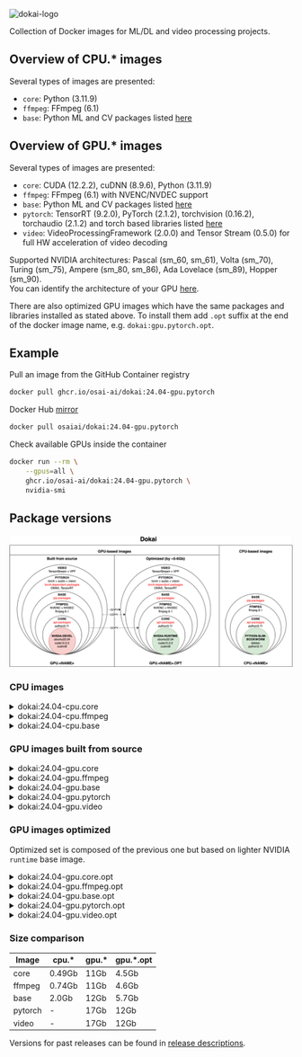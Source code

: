 ![dokai-logo](https://raw.githubusercontent.com/osai-ai/dokai/master/pics/dokai-logo.png)

Collection of Docker images for ML/DL and video processing projects.

## Overview of CPU.* images

Several types of images are presented:

* `core`: Python (3.11.9)
* `ffmpeg`: FFmpeg (6.1)
* `base`: Python ML and CV packages listed [here](docker/pip-packages/base.txt)

## Overview of GPU.* images

Several types of images are presented:

* `core`: CUDA (12.2.2), cuDNN (8.9.6), Python (3.11.9)
* `ffmpeg`: FFmpeg (6.1) with NVENC/NVDEC support
* `base`: Python ML and CV packages listed [here](docker/pip-packages/base.txt)
* `pytorch`: TensorRT (9.2.0), PyTorch (2.1.2), torchvision (0.16.2), torchaudio (2.1.2) and torch based libraries listed [here](docker/pip-packages/pytorch.txt)
* `video`: VideoProcessingFramework (2.0.0) and Tensor Stream (0.5.0) for full HW acceleration of video decoding 

Supported NVIDIA architectures: Pascal (sm_60, sm_61), Volta (sm_70), Turing (sm_75), Ampere (sm_80, sm_86), Ada Lovelace (sm_89), Hopper (sm_90).  
You can identify the architecture of your GPU [here](https://arnon.dk/matching-sm-architectures-arch-and-gencode-for-various-nvidia-cards/).

There are also optimized GPU images which have the same packages and libraries installed as stated above.
To install them add `.opt` suffix at the end of the docker image name, e.g. `dokai:gpu.pytorch.opt`.

## Example

Pull an image from the GitHub Container registry
```bash
docker pull ghcr.io/osai-ai/dokai:24.04-gpu.pytorch
```

Docker Hub [mirror](https://hub.docker.com/r/osaiai/dokai/tags)
```bash
docker pull osaiai/dokai:24.04-gpu.pytorch
```

Check available GPUs inside the container
```bash
docker run --rm \
    --gpus=all \
    ghcr.io/osai-ai/dokai:24.04-gpu.pytorch \
    nvidia-smi
```

## Package versions

![img.png](pics/comparison.png)

### CPU images

<details><summary>dokai:24.04-cpu.core</summary>
<p>

[ghcr.io/osai-ai/dokai:24.04-cpu.core](https://github.com/osai-ai/dokai/pkgs/container/dokai)

Image based on `python:3.11.9-slim-bookworm` which includes:

- Debian Bookworm Operational System;
- Python 3.11.9;
- etc..

On top of that packages are installed, here's a brief description and purpose of each:

**Utilities:**
- **nano, vim, tmux** are text editors and terminal multiplexers used for editing files and managing terminal sessions.
- **unzip** is a utility used to decompress ZIP archives, commonly used for extracting files from compressed archives.
- **git** is a distributed version control system used for tracking changes in source code during software development.
- **wget, curl** are command-line tools used for downloading files from the internet, commonly used in scripts and automation tasks.
- **htop** is interactive system monitoring tool used for displaying system resource usage.
- **sysstat** collects and reports system performance statistics, including CPU, memory, and disk usage.

</p>
</details>

<details><summary>dokai:24.04-cpu.ffmpeg</summary>
<p>

[ghcr.io/osai-ai/dokai:24.04-cpu.ffmpeg](https://github.com/osai-ai/dokai/pkgs/container/dokai)

Image based on `dokai:24.04-cpu.core`:

Additionally, installed:

- FFmpeg (n6.1)

</p>
</details>

<details><summary>dokai:24.04-cpu.base</summary>
<p>

[ghcr.io/osai-ai/dokai:24.04-cpu.base](https://github.com/osai-ai/dokai/pkgs/container/dokai)

Image based on `dokai:24.04-cpu.ffmpeg`:

Additionally, installed:

- Python ML and CV packages: [requirements.txt](./docker/pip-packages/base.txt)

</p>
</details>

### GPU images built from source

<details><summary>dokai:24.04-gpu.core</summary>
<p>

[ghcr.io/osai-ai/dokai:24.04-gpu.core](https://github.com/osai-ai/dokai/pkgs/container/dokai)

Image based on `nvidia/cuda:12.2.2-cudnn8-devel-ubuntu22.04` which includes:

- Ubuntu 22.04 Operational System;
- CUDA (12.2.2);
- cuDNN (8.9.6);
- NVCC;
- etc..

On top of that packages are installed, here's a brief description and purpose of each:

**Python (3.11.9):**
- **python3.11** is a programming language used for scripting and software development.
- **python3.11-dev** contains header files and development tools for building Python extensions.
- **python3.11-distutils** contains utilities for distributing and installing Python packages.
- **python3.11-tk** contains Tkinter, a GUI toolkit for Python.

**Builders, configurators and compilers:**
- **build-essential** package contains essential tools required for building software on Ubuntu, including compilers (gcc, g++, etc.) and build-related tools.
- **Yasm and nasm** are assemblers used for compiling assembly language code into machine-readable format, commonly used in building software.
- **Ninja** is a small build system that is fast and efficient, used as an alternative to GNU Make in some projects.
- **cmake** is a cross-platform build system generator used to control the software compilation process using simple platform-independent configuration files.
- **pkgconf** is a package configuration system used to help locate and configure libraries needed for building software.
- **gfortran** is a GNU Fortran compiler used for compiling Fortran code.
- **autoconf and libtool** are tools for generating configure scripts and managing software builds on various platforms.

**Utilities:**
- **nano, vim, tmux** are text editors and terminal multiplexers used for editing files and managing terminal sessions.
- **unzip** is a utility used to decompress ZIP archives, commonly used for extracting files from compressed archives.
- **git** is a distributed version control system used for tracking changes in source code during software development.
- **wget, curl** are command-line tools used for downloading files from the internet, commonly used in scripts and automation tasks.
- **htop and nvtop** are interactive system monitoring tools used for displaying system resource usage.
- **sysstat** collects and reports system performance statistics, including CPU, memory, and disk usage.

**Libraries:**
- **libsm6, libxext6, libxrender1, libgl1-mesa-glx** libraries for X Window System used for rendering graphics and managing graphical applications.
- **libtcmalloc-minimal4** is a memory allocation library, providing optimized memory management functions.
- **libx264-dev** is a library for encoding H.264 video streams.
- **libsndfile1** is a library for reading and writing audio files.
- **libssl-dev** is a development package for OpenSSL, providing cryptographic functions.
- **libpng-dev and libjpeg-dev** are development libraries for handling PNG and JPEG image formats, respectively.
- **libmp3lame-dev** is a development library for encoding and decoding MP3 audio files.
- **liblapack-dev** is a library for numerical linear algebra functions.
- **libopenblas-dev** is an optimized BLAS (Basic Linear Algebra Subprograms) library.

</p>
</details>

<details><summary>dokai:24.04-gpu.ffmpeg</summary>
<p>

[ghcr.io/osai-ai/dokai:24.04-gpu.ffmpeg](https://github.com/osai-ai/dokai/pkgs/container/dokai)

Image based on `dokai:24.04-gpu.core`:

Additionally, installed:

- FFmpeg (n6.1)
- nv-codec-headers (n12.1.14.0)

</p>
</details>

<details><summary>dokai:24.04-gpu.base</summary>
<p>

[ghcr.io/osai-ai/dokai:24.04-gpu.base](https://github.com/osai-ai/dokai/pkgs/container/dokai)

Image based on `dokai:24.04-gpu.ffmpeg`:

Additionally, installed:

- Python ML and CV packages: [requirements.txt](./docker/pip-packages/base.txt)

</p>
</details>

<details><summary>dokai:24.04-gpu.pytorch</summary>
<p>

[ghcr.io/osai-ai/dokai:24.04-gpu.pytorch](https://github.com/osai-ai/dokai/pkgs/container/dokai)

Image based on `dokai:24.04-gpu.base`.

Additionally, installed:

- TensorRT (9.2.0)
- MAGMA (2.7.1)
- Pytorch-related packages: [requirements.txt](./docker/pip-packages/pytorch.txt)

</p>
</details>

<details><summary>dokai:24.04-gpu.video</summary>
<p>

[ghcr.io/osai-ai/dokai:24.04-gpu.video](https://github.com/osai-ai/dokai/pkgs/container/dokai)

Image based on `dokai:24.04-gpu.pytorch`.

Additionally, installed:

- VideoProcessingFramework==2.0.0 (source, v2.0.0)  
- tensor-stream==0.5.0 (source, 0.5.0)

</p>
</details>

### GPU images optimized

Optimized set is composed of the previous one but based on lighter NVIDIA `runtime` base image.  

<details><summary>dokai:24.04-gpu.core.opt</summary>
<p>

[ghcr.io/osai-ai/dokai:24.04-gpu.core.opt](https://github.com/osai-ai/dokai/pkgs/container/dokai)

Image based on `nvidia/cuda:12.2.2-cudnn8-runtime-ubuntu22.04` and includes the same
additionally installed packages as `dokai:24.04-gpu.core`.

</p>
</details>


<details><summary>dokai:24.04-gpu.ffmpeg.opt</summary>
<p>

[ghcr.io/osai-ai/dokai:24.04-gpu.ffmpeg.opt](https://github.com/osai-ai/dokai/pkgs/container/dokai)

Image based on `dokai:24.04-gpu.core.opt` and includes the same
additionally installed packages as `dokai:24.04-gpu.ffmpeg`.

</p>
</details>


<details><summary>dokai:24.04-gpu.base.opt</summary>
<p>

[ghcr.io/osai-ai/dokai:24.04-gpu.base.opt](https://github.com/osai-ai/dokai/pkgs/container/dokai)

Image based on `dokai:24.04-gpu.ffmpeg.opt`  and includes the same
additionally installed packages as `dokai:24.04-gpu.base`.

</p>
</details>


<details><summary>dokai:24.04-gpu.pytorch.opt</summary>
<p>

[ghcr.io/osai-ai/dokai:24.04-gpu.pytorch.opt](https://github.com/osai-ai/dokai/pkgs/container/dokai)

Image based on `dokai:24.04-gpu.base.opt`  and includes the same
additionally installed packages as `dokai:24.04-gpu.pytorch`.

</p>
</details>


<details><summary>dokai:24.04-gpu.video.opt</summary>
<p>

[ghcr.io/osai-ai/dokai:24.04-gpu.video.opt](https://github.com/osai-ai/dokai/pkgs/container/dokai)

Image based on `dokai:24.04-gpu.pytorch.opt`  and includes the same
additionally installed packages as `dokai:24.04-gpu.video`.

</p>
</details>

### Size comparison

| Image   | cpu.*  | gpu.* | gpu.*.opt |
|---------|--------|-------|-----------|
| core    | 0.49Gb | 11Gb  | 4.5Gb     |
| ffmpeg  | 0.74Gb | 11Gb  | 4.6Gb     |
| base    | 2.0Gb  | 12Gb  | 5.7Gb     |
| pytorch | -      | 17Gb  | 12Gb      |
| video   | -      | 17Gb  | 12Gb      |

Versions for past releases can be found in [release descriptions](https://github.com/osai-ai/dokai/releases).
